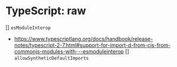 # TypeScript: raw

[] `esModuleInterop`
  - https://www.typescriptlang.org/docs/handbook/release-notes/typescript-2-7.html#support-for-import-d-from-cjs-from-commonjs-modules-with---esmoduleinterop
[] `allowSyntheticDefaultImports`
